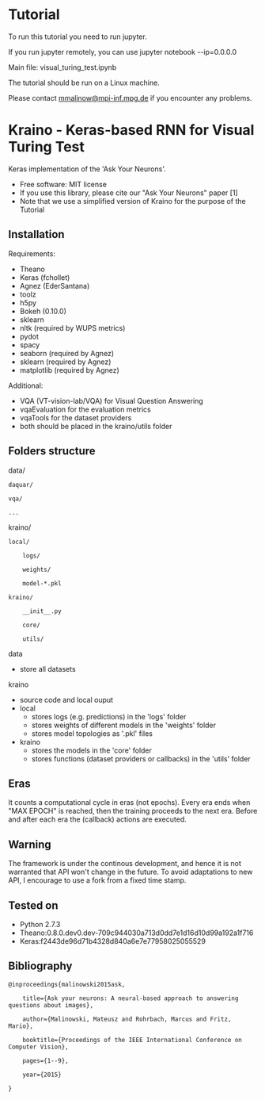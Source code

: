 # Tutorial
To run this tutorial you need to run jupyter.

If you run jupyter remotely, you can use jupyter notebook --ip=0.0.0.0

Main file: visual_turing_test.ipynb

The tutorial should be run on a Linux machine.

Please contact mmalinow@mpi-inf.mpg.de if you encounter any problems.


# Kraino - Keras-based RNN for Visual Turing Test
Keras implementation of the 'Ask Your Neurons'.
 * Free software: MIT license
 * If you use this library, please cite our "Ask Your Neurons" paper [1]
 * Note that we use a simplified version of Kraino for the purpose of the
 Tutorial

## Installation
Requirements:
 * Theano
 * Keras (fchollet)
 * Agnez (EderSantana)
 * toolz
 * h5py
 * Bokeh (0.10.0)
 * sklearn
 * nltk (required by WUPS metrics)
 * pydot
 * spacy
 * seaborn (required by Agnez)
 * sklearn (required by Agnez)
 * matplotlib (required by Agnez) 

Additional:
 * VQA (VT-vision-lab/VQA) for Visual Question Answering 
  * vqaEvaluation for the evaluation metrics
  * vqaTools for the dataset providers
  * both should be placed in the kraino/utils folder


## Folders structure
data/

    daquar/

    vqa/

    ...

kraino/

    local/

        logs/

        weights/

        model-*.pkl

    kraino/

        __init__.py

        core/

        utils/


data 
 * store all datasets

kraino
 * source code and local ouput
 * local
    * stores logs (e.g. predictions) in the 'logs' folder
    * stores weights of different models in the 'weights' folder
    * stores model topologies as '.pkl' files
 * kraino
    * stores the models in the 'core' folder
    * stores functions (dataset providers or callbacks) in the 'utils' folder

## Eras
It counts a computational cycle in eras (not epochs).
Every era ends when "MAX EPOCH" is reached, then the training proceeds to
the next era. Before and after each era the (callback) actions are executed.

## Warning
The framework is under the continous development, and hence it is not warranted 
that API won't change in the future. To avoid adaptations to new API, I
encourage to use a fork from a fixed time stamp.

## Tested on 
 * Python 2.7.3
 * Theano:0.8.0.dev0.dev-709c944030a713d0dd7e1d16d10d99a192a1f716
 * Keras:f2443de96d71b4328d840a6e7e77958025055529

## Bibliography
    @inproceedings{malinowski2015ask,

        title={Ask your neurons: A neural-based approach to answering questions about images},

        author={Malinowski, Mateusz and Rohrbach, Marcus and Fritz, Mario},

        booktitle={Proceedings of the IEEE International Conference on Computer Vision},

        pages={1--9},

        year={2015}

    }

